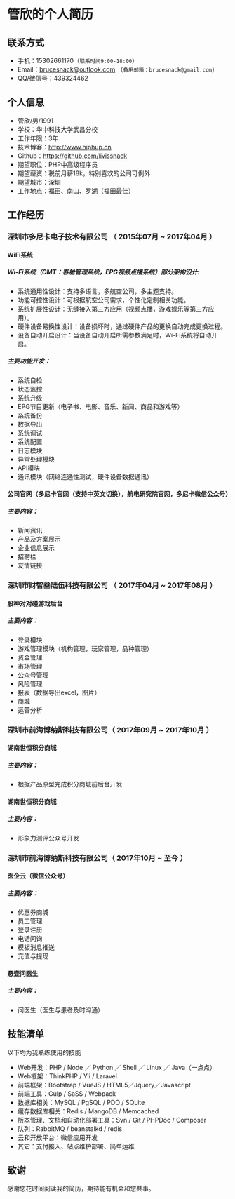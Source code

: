 # 管欣的个人简历

## 联系方式

- 手机：15302661170（```联系时间9:00-18:00```）
- Email：brucesnack@outlook.com （```备用邮箱：brucesnack@gmail.com```）
- QQ/微信号：439324462

## 个人信息

- 管欣/男/1991
- 学校：华中科技大学武昌分校
- 工作年限：3年
- 技术博客：http://www.hiphup.cn
- Github：https://github.com/livissnack
- 期望职位：PHP中高级程序员
- 期望薪资：税前月薪18k，特别喜欢的公司可例外
- 期望城市：深圳
- 工作地点：福田、南山、罗湖（福田最佳）

## 工作经历

### 深圳市多尼卡电子技术有限公司 （ 2015年07月 ~ 2017年04月 ）


#### WiFi系统
##### Wi-Fi系统（CMT：客舱管理系统，EPG视频点播系统）部分架构设计:
- 系统通用性设计：支持多语言，多航空公司，多主题支持。
- 功能可控性设计：可根据航空公司需求，个性化定制相关功能。
- 系统扩展性设计：无缝接入第三方应用（视频点播，游戏娱乐等第三方应用）。
- 硬件设备易换性设计：设备损坏时，通过硬件产品的更换自动完成更换过程。
- 设备自动开启设计：当设备自动开启所需参数满足时，Wi-Fi系统将自动开启。

##### 主要功能开发：
- 系统自检
- 状态监控
- 系统升级  
- EPG节目更新（电子书、电影、音乐、新闻、商品和游戏等）  
- 系统备份  
- 数据导出  
- 系统调试  
- 系统配置  
- 日志模块  
- 异常处理模块  
- API模块  
- 通讯模块（网络连通性测试，硬件设备数据通讯）

#### 公司官网（多尼卡官网（支持中英文切换），航电研究院官网，多尼卡微信公众号）
##### 主要内容：
- 新闻资讯  
- 产品及方案展示  
- 企业信息展示  
- 招聘栏
- 友情链接

### 深圳市财智叁陆伍科技有限公司 （ 2017年04月 ~ 2017年08月 ）


#### 股神对对碰游戏后台
##### 主要内容： 
- 登录模块  
- 游戏管理模块（机构管理，玩家管理，品种管理）  
- 资金管理  
- 市场管理  
- 公众号管理  
- 风险管理  
- 报表（数据导出excel，图片）  
- 商城  
- 运营分析

### 深圳市前海博纳斯科技有限公司（ 2017年09月 ~ 2017年10月 ）


#### 湖南世恒积分商城
##### 主要内容：

- 根据产品原型完成积分商城前后台开发
#### 湖南世恒积分商城
##### 主要内容：
- 形象力测评公众号开发
### 深圳市前海博纳斯科技有限公司（ 2017年10月 ~ 至今 ）


#### 医企云（微信公众号）
##### 主要内容：

- 优惠券商城
- 员工管理
- 登录注册
- 电话问询
- 模板消息推送
- 充值与提现

#### 悬壶问医生
##### 主要内容：
- 问医生（医生与患者及时沟通）


## 技能清单
以下均为我熟练使用的技能

- Web开发：PHP / Node ／ Python ／ Shell ／ Linux ／ Java（一点点）
- Web框架：ThinkPHP / Yii / Laravel
- 前端框架：Bootstrap / VueJS / HTML5／Jquery／Javascript
- 前端工具：Gulp / SaSS / Webpack
- 数据库相关：MySQL / PgSQL / PDO / SQLite
- 缓存数据库相关：Redis / MangoDB / Memcached
- 版本管理、文档和自动化部署工具：Svn / Git / PHPDoc / Composer
- 队列：RabbitMQ / beanstalkd / redis
- 云和开放平台：微信应用开发
- 其它：支付接入、站点维护部署、简单运维

## 致谢
感谢您花时间阅读我的简历，期待能有机会和您共事。


